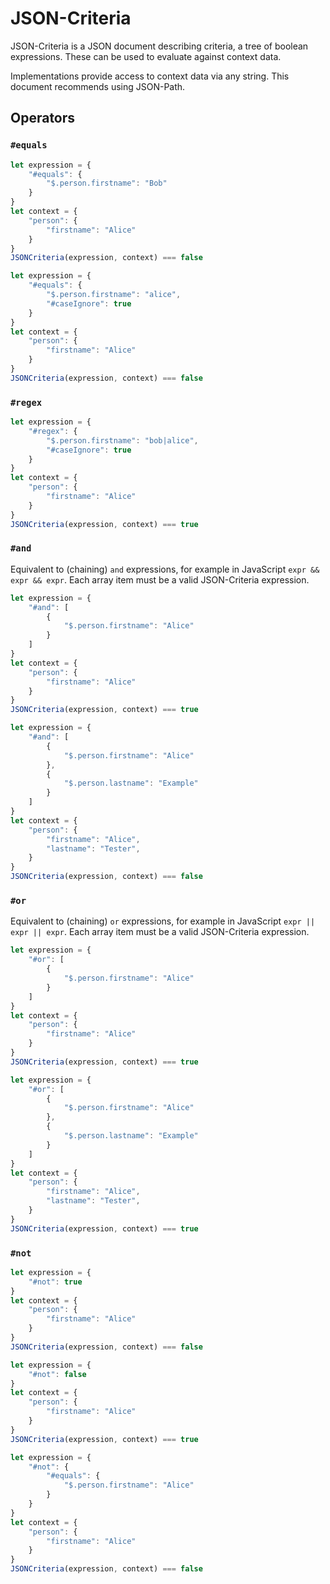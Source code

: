 # JSON-Criteria

JSON-Criteria is a JSON document describing criteria, a tree of boolean
expressions. These can be used to evaluate against context data.

Implementations provide access to context data via any string. This document
recommends using JSON-Path.

## Operators

### `#equals`

```javascript
let expression = {
    "#equals": {
        "$.person.firstname": "Bob"
    }
}
let context = {
    "person": {
        "firstname": "Alice"
    }
}
JSONCriteria(expression, context) === false
```

```javascript
let expression = {
    "#equals": {
        "$.person.firstname": "alice",
        "#caseIgnore": true
    }
}
let context = {
    "person": {
        "firstname": "Alice"
    }
}
JSONCriteria(expression, context) === false
```

### `#regex`

```javascript
let expression = {
    "#regex": {
        "$.person.firstname": "bob|alice",
        "#caseIgnore": true
    }
}
let context = {
    "person": {
        "firstname": "Alice"
    }
}
JSONCriteria(expression, context) === true
```

### `#and`

Equivalent to (chaining) `and` expressions, for example in JavaScript
`expr && expr && expr`. Each array item must be a valid JSON-Criteria
expression.


```javascript
let expression = {
    "#and": [
        {
            "$.person.firstname": "Alice"
        }
    ]
}
let context = {
    "person": {
        "firstname": "Alice"
    }
}
JSONCriteria(expression, context) === true
```

```javascript
let expression = {
    "#and": [
        {
            "$.person.firstname": "Alice"
        },
        {
            "$.person.lastname": "Example"
        }
    ]
}
let context = {
    "person": {
        "firstname": "Alice",
        "lastname": "Tester",
    }
}
JSONCriteria(expression, context) === false
```

### `#or`

Equivalent to (chaining) `or` expressions, for example in JavaScript
`expr || expr || expr`. Each array item must be a valid JSON-Criteria
expression.

```javascript
let expression = {
    "#or": [
        {
            "$.person.firstname": "Alice"
        }
    ]
}
let context = {
    "person": {
        "firstname": "Alice"
    }
}
JSONCriteria(expression, context) === true
```

```javascript
let expression = {
    "#or": [
        {
            "$.person.firstname": "Alice"
        },
        {
            "$.person.lastname": "Example"
        }
    ]
}
let context = {
    "person": {
        "firstname": "Alice",
        "lastname": "Tester",
    }
}
JSONCriteria(expression, context) === true
```

### `#not`

```javascript
let expression = {
    "#not": true
}
let context = {
    "person": {
        "firstname": "Alice"
    }
}
JSONCriteria(expression, context) === false
```

```javascript
let expression = {
    "#not": false
}
let context = {
    "person": {
        "firstname": "Alice"
    }
}
JSONCriteria(expression, context) === true
```

```javascript
let expression = {
    "#not": {
        "#equals": {
            "$.person.firstname": "Alice"
        }
    }
}
let context = {
    "person": {
        "firstname": "Alice"
    }
}
JSONCriteria(expression, context) === false
```
